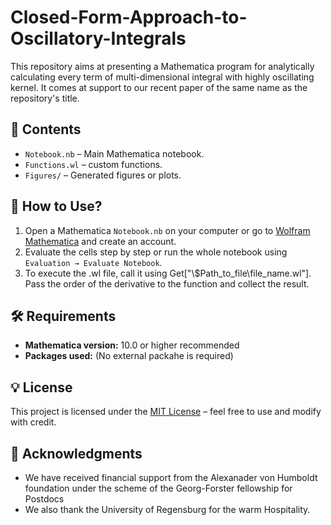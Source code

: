 # Closed-Form-Approach-to-Oscillatory-Integrals
This repository aims at presenting a Mathematica program for analytically calculating every term of multi-dimensional integral with highly oscillating kernel. It comes at support to our recent paper of the same name as the repository's title.

## 📁 Contents

- `Notebook.nb` – Main Mathematica notebook.
- `Functions.wl` – custom functions.
- `Figures/` – Generated figures or plots.

## 🚀 How to Use?

1. Open a Mathematica `Notebook.nb` on your computer or go to [Wolfram Mathematica](https://www.wolfram.com/mathematica/) and create an account.
2. Evaluate the cells step by step or run the whole notebook using `Evaluation → Evaluate Notebook`.
3. To execute the .wl file, call it using Get["\\$Path_to_file\\file_name.wl"]. Pass the order of the derivative to the function and collect the result.

## 🛠 Requirements

- **Mathematica version:** 10.0 or higher recommended 
- **Packages used:** (No external packahe is required)

## 💡 License

This project is licensed under the [MIT License](LICENSE) – feel free to use and modify with credit.

## 🤝 Acknowledgments

- We have received financial support from the Alexanader von Humboldt foundation under the scheme of the Georg-Forster fellowship for Postdocs
- We also thank the University of Regensburg for the warm Hospitality. 

